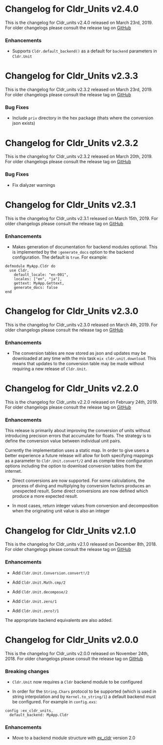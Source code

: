 # Changelog for Cldr_Units v2.4.0

This is the changelog for Cldr_units v2.4.0 released on March 23rd, 2019.  For older changelogs please consult the release tag on [GitHub](https://github.com/kipcole9/cldr_units/tags)

### Enhancements

* Supports `Cldr.default_backend()` as a default for `backend` parameters in `Cldr.Unit`

# Changelog for Cldr_Units v2.3.3

This is the changelog for Cldr_units v2.3.2 released on March 23rd, 2019.  For older changelogs please consult the release tag on [GitHub](https://github.com/kipcole9/cldr_units/tags)

### Bug Fixes

* Include `priv` directory in the hex package (thats where the conversion json exists)

# Changelog for Cldr_Units v2.3.2

This is the changelog for Cldr_units v2.3.2 released on March 20th, 2019.  For older changelogs please consult the release tag on [GitHub](https://github.com/kipcole9/cldr_units/tags)

### Bug Fixes

* Fix dialyzer warnings

# Changelog for Cldr_Units v2.3.1

This is the changelog for Cldr_units v2.3.1 released on March 15th, 2019.  For older changelogs please consult the release tag on [GitHub](https://github.com/kipcole9/cldr_units/tags)

### Enhancements

* Makes generation of documentation for backend modules optional.  This is implemented by the `:generate_docs` option to the backend configuration.  The default is `true`. For example:

```
defmodule MyApp.Cldr do
  use Cldr,
    default_locale: "en-001",
    locales: ["en", "ja"],
    gettext: MyApp.Gettext,
    generate_docs: false
end
```

# Changelog for Cldr_Units v2.3.0

This is the changelog for Cldr_units v2.3.0 released on March 4th, 2019.  For older changelogs please consult the release tag on [GitHub](https://github.com/kipcole9/cldr_units/tags)

### Enhancements

* The conversion tables are now stored as json and updates may be downloaded at any time with the mix task `mix cldr.unit.download`. This means that updates to the conversion table may be made without requiring a new release of `Cldr.Unit`.

# Changelog for Cldr_Units v2.2.0

This is the changelog for Cldr_units v2.2.0 released on February 24th, 2019.  For older changelogs please consult the release tag on [GitHub](https://github.com/kipcole9/cldr_units/tags)

### Enhancements

This release is primarily about improving the conversion of units without introducing precision errors that accumulate for floats. The strategy is to define the conversion value between individual unit pairs.

Currently the implementation uses a static map.  In order to give users a better experience a future release will allow for both specifying mappings as a parameter to `Cldr.Unit.convert/2` and as compile time configuration options including the option to download conversion tables from the internet.

* Direct conversions are now supported. For some calculations, the process of diving and multiplying by conversion factors produces an unexpected result. Some direct conversions are now defined which produce a more expected result.

* In most cases, return integer values from conversion and decomposition when the originating unit value is also an integer

# Changelog for Cldr_Units v2.1.0

This is the changelog for Cldr_units v2.1.0 released on December 8th, 2018.  For older changelogs please consult the release tag on [GitHub](https://github.com/kipcole9/cldr_units/tags)

### Enhancements

* Add `Cldr.Unit.Conversion.convert!/2`

* Add `Cldr.Unit.Math.cmp/2`

* Add `Cldr.Unit.decompose/2`

* Add `Cldr.Unit.zero/1`

* Add `Cldr.Unit.zero?/1`

The appropriate backend equivalents are also added.

# Changelog for Cldr_Units v2.0.0

This is the changelog for Cldr_units v2.0.0 released on November 24th, 2018.  For older changelogs please consult the release tag on [GitHub](https://github.com/kipcole9/cldr_units/tags)

### Breaking changes

* `Cldr.Unit` now requires a `Cldr` backend module to be configured

* In order for the `String.Chars` protocol to be supported (which is used in string interpolation and by `Kernel.to_string/1`) a default backend must be configured.  For example in `config.exs`:
```
config :ex_cldr_units,
  default_backend: MyApp.Cldr
```

### Enhancements

* Move to a backend module structure with [ex_cldr](https://hex.pm/packages/ex_cldr) version 2.0